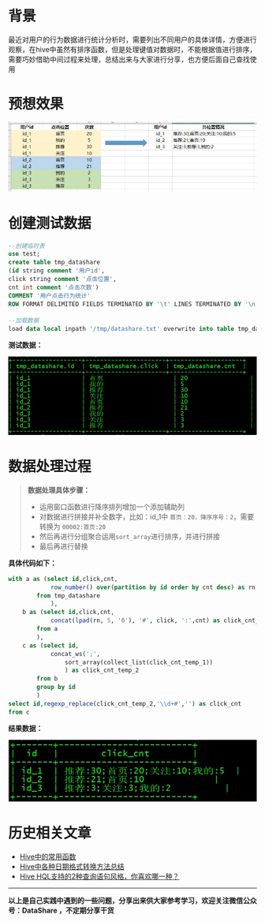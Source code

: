 # 背景
最近对用户的行为数据进行统计分析时，需要列出不同用户的具体详情，方便进行观察，在hive中虽然有排序函数，但是处理键值对数据时，不能根据值进行排序，需要巧妙借助中间过程来处理，总结出来与大家进行分享，也方便后面自己查找使用

# 预想效果
![键值对排序](./images/6641583-35ef6a6cc9cfc362.webp)

# 创建测试数据
```sql
--创建临时表
use test;
create table tmp_datashare
(id string comment '用户id',
click string comment '点击位置',
cnt int comment '点击次数')
COMMENT '用户点击行为统计'
ROW FORMAT DELIMITED FIELDS TERMINATED BY '\t' LINES TERMINATED BY '\n';

--加载数据
load data local inpath '/tmp/datashare.txt' overwrite into table tmp_datashare;
```


**测试数据：** 

![测试数据](./images/6641583-87b347576a9c9041.webp)

# 数据处理过程
>**数据处理具体步骤：**
>- 运用窗口函数进行降序排列增加一个添加辅助列
>- 对数据进行拼接并补全数字，比如：id_1中 `首页：20，降序序号：2`，需要转换为 `00002:首页:20`
>- 然后再进行分组聚合运用`sort_array`进行排序，并进行拼接
>- 最后再进行替换

**具体代码如下：**
```sql
with a as (select id,click,cnt,
			row_number() over(partition by id order by cnt desc) as rn
		from tmp_datashare
			),
	b as (select id,click,cnt,
			concat(lpad(rn, 5, '0'), '#', click, ':',cnt) as click_cnt_temp_1
		from a
		),
	c as (select id,
			concat_ws(';',
				sort_array(collect_list(click_cnt_temp_1))
				) as click_cnt_temp_2
		from b
		group by id
		)
select id,regexp_replace(click_cnt_temp_2,'\\d+#','') as click_cnt
from c
```

**结果数据：**

![结果数据](./images/6641583-4b5516695d911ee4.webp)

# 历史相关文章
- [Hive中的常用函数](./Hive中的常用函数.md)
- [Hive中各种日期格式转换方法总结](./Hive中各种日期格式转换方法总结.md)
- [Hive HQL支持的2种查询语句风格，你喜欢哪一种？](./Hive---HQL支持的2种查询语句风格，你喜欢哪一种？.md)

**************************************************************************
**以上是自己实践中遇到的一些问题，分享出来供大家参考学习，欢迎关注微信公众号：DataShare ，不定期分享干货**

